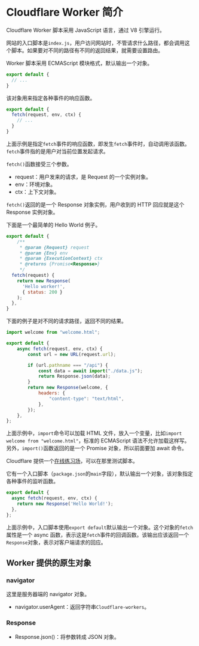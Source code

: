 # Cloudflare Worker 简介

Cloudflare Worker 脚本采用 JavaScript 语言，通过 V8 引擎运行。

网站的入口脚本是`index.js`，用户访问网站时，不管请求什么路径，都会调用这个脚本。如果要对不同的路径有不同的返回结果，就需要设置路由。

Worker 脚本采用 ECMAScript 模块格式，默认输出一个对象。

```javascript
export default {
  // ...
}
```

该对象用来指定各种事件的响应函数。

```javascript
export default {
  fetch(request, env, ctx) {
    // ...
  }
}
```

上面示例是指定`fetch`事件的响应函数，即发生`fetch`事件时，自动调用该函数。`fetch`事件指的是用户对当前位置发起请求。

`fetch()`函数接受三个参数。

- request：用户发来的请求，是 Request 的一个实例对象。
- env：环境对象。
- ctx：上下文对象。
  
`fetch()`返回的是一个 Response 对象实例，用户收到的 HTTP 回应就是这个 Response 实例对象。

下面是一个最简单的 Hello World 例子。

```javascript
export default {
	/**
	 * @param {Request} request
	 * @param {Env} env
	 * @param {ExecutionContext} ctx
	 * @returns {Promise<Response>}
	 */
  fetch(request) { 
    return new Response(
      'Hello worker!',
      { status: 200 }
    ); 
  },
}
```

下面的例子是对不同的请求路径，返回不同的结果。

```javascript
import welcome from "welcome.html";

export default {
	async fetch(request, env, ctx) {
		const url = new URL(request.url);

		if (url.pathname === "/api") {
			const data = await import("./data.js");
			return Response.json(data);
		}
		return new Response(welcome, {
			headers: {
				"content-type": "text/html",
			},
		});
	},
};
```

上面示例中，`import`命令可以加载 HTML 文件，放入一个变量，比如`import welcome from "welcome.html"`，标准的 ECMAScript 语法不允许加载这样写。另外，`import()`函数返回的是一个 Promise 对象，所以前面要加 await 命令。

Cloudflare 提供一个[在线练习场](https://workers.cloudflare.com/playground)，可以在那里测试脚本。

它有一个入口脚本（`package.json`的`main`字段），默认输出一个对象，该对象指定各种事件的监听函数。

```javascript
export default {
  async fetch(request, env, ctx) {
    return new Response('Hello World!'); 
  }, 
};
```

上面示例中，入口脚本使用`export default`默认输出一个对象。这个对象的`fetch`属性是一个 async 函数，表示这是`fetch`事件的回调函数。该输出应该返回一个`Response`对象，表示对客户端请求的回应。

## Worker 提供的原生对象

### navigator

这里是服务器端的 navigator 对象。

- navigator.userAgent：返回字符串`Cloudflare-workers`。

### Response

- Response.json()：将参数转成 JSON 对象。
